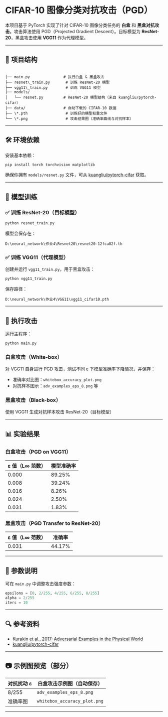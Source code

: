 # CIFAR-10 图像分类对抗攻击（PGD）

本项目基于 PyTorch 实现了针对 CIFAR-10 图像分类任务的 **白盒** 和 **黑盒对抗攻击**。攻击算法使用 PGD（Projected Gradient Descent）。目标模型为 **ResNet-20**，黑盒攻击使用 **VGG11** 作为代理模型。

---

## 📂 项目结构

```

├── main.py               # 执行白盒 & 黑盒攻击
├── resnet\_train.py       # 训练 ResNet-20 模型
├── vgg11\_train.py        # 训练 VGG11 模型
├── models/
│   └── resnet.py         # ResNet-20 模型结构（来自 kuangliu/pytorch-cifar）
├── data/                 # 自动下载的 CIFAR-10 数据
├── \*.pth                 # 训练好的模型权重文件
└── \*.png                 # 攻击结果图（准确率曲线与对抗样本）

````

---

## 🛠️ 环境依赖

安装基本依赖：

```bash
pip install torch torchvision matplotlib
````

确保你拥有 `models/resnet.py` 文件，可从 [kuangliu/pytorch-cifar](https://github.com/kuangliu/pytorch-cifar) 获取。

---

## 🔧 模型训练

### ✅ 训练 ResNet-20（目标模型）

```bash
python resnet_train.py
```

模型会保存在：

```
D:\neural_network\作业4\Resnet20\resnet20-12fca82f.th
```

### ✅ 训练 VGG11（代理模型）

创建并运行 `vgg11_train.py`，用于黑盒攻击：

```bash
python vgg11_train.py
```

保存路径：

```
D:\neural_network\作业4\VGG11\vgg11_cifar10.pth
```

---

## 🎯 执行攻击

运行主程序：

```bash
python main.py
```

### 白盒攻击（White-box）

对 VGG11 自身进行 PGD 攻击，测试不同 ε 下模型准确率下降情况，并保存：

* 准确率对比图：`whitebox_accuracy_plot.png`
* 对抗样本图示：`adv_examples_eps_8.png` 等

### 黑盒攻击（Black-box）

使用 VGG11 生成对抗样本攻击 ResNet-20（目标模型）

---

## 📊 实验结果

### 白盒攻击（PGD on VGG11）

| ε 值（L∞ 范数） | 模型准确率  |
| ---------- | ------ |
| 0.000      | 89.25% |
| 0.008      | 39.24% |
| 0.016      | 8.26%  |
| 0.024      | 2.50%  |
| 0.031      | 1.83%  |

### 黑盒攻击（PGD Transfer to ResNet-20）

| ε 值（L∞ 范数） | 准确率    |
| ---------- | ------ |
| 0.031      | 44.17% |

---

## 📌 参数说明

可在 `main.py` 中调整攻击强度参数：

```python
epsilons = [0, 2/255, 4/255, 6/255, 8/255]
alpha = 2/255
iters = 10
```

---

## 🔍 参考资料

* [Kurakin et al., 2017: Adversarial Examples in the Physical World](https://arxiv.org/abs/1607.02533)
* [kuangliu/pytorch-cifar](https://github.com/kuangliu/pytorch-cifar)

---

## 📷 示例图预览（部分）

| 对抗扰动 ε | 白盒攻击示例图（自动保存）                |
| ------ | ---------------------------- |
| 8/255  | `adv_examples_eps_8.png`     |
| 准确率图   | `whitebox_accuracy_plot.png` |

---
